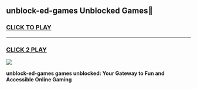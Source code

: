 
## unblock-ed-games Unblocked Games👋
<h3>
<a href="https://news.freeplayer.one?title=unblock-ed-games&ref=16F">CLICK TO PLAY</a></h3>
<hr>

<h3>
<a href="https://news.freeplayer.one?title=unblock-ed-games&ref=16F">CLICK 2 PLAY</a>
  
</h3>

<a href="https://news.freeplayer.one?title=unblock-ed-games&ref=16F/"><img src="https://clearcache.store/games.png"></a>


**unblock-ed-games games unblocked: Your Gateway to Fun and Accessible Online Gaming**
